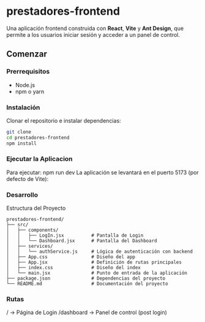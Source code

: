 # prestadores-frontend
Una aplicación frontend construida con **React**, **Vite** y **Ant Design**, que permite a los usuarios iniciar sesión y acceder a un panel de control.  

## Comenzar

### Prerrequisitos
- Node.js 
- npm o yarn

### Instalación
Clonar el repositorio e instalar dependencias:

```bash
git clone
cd prestadores-frontend
npm install

```
### Ejecutar la Aplicacion
Para ejecutar: npm run dev
La aplicación se levantará en el puerto 5173 (por defecto de Vite):

### Desarrollo
Estructura del Proyecto
```plaintext
prestadores-frontend/
├── src/
│   ├── components/
│   │   ├── LogIn.jsx          # Pantalla de Login 
│   │   └── Dashboard.jsx      # Pantalla del Dashboard
│   ├── services/
│   │   └── authService.js     # Lógica de autenticación con backend
│   ├── App.css                # Diseño del app
│   ├── App.jsx                # Definición de rutas principales
│   ├── index.css              # Diseño del index
│   └── main.jsx               # Punto de entrada de la aplicación
├── package.json               # Dependencias del proyecto
└── README.md                  # Documentación del proyecto
```
### Rutas
/ → Página de Login
/dashboard → Panel de control (post login)